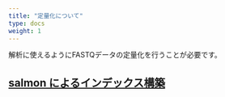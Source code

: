 ```yaml
---
title: "定量化について"
type: docs
weight: 1
---
```

解析に使えるようにFASTQデータの定量化を行うことが必要です。

## [salmon によるインデックス構築](indexing)